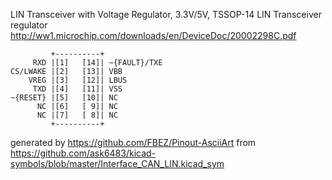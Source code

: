 LIN Transceiver with Voltage Regulator, 3.3V/5V, TSSOP-14
LIN Transceiver regulator
http://ww1.microchip.com/downloads/en/DeviceDoc/20002298C.pdf


	         +----------+
	     RXD |[1]   [14]| ~{FAULT}/TXE
	CS/LWAKE |[2]   [13]| VBB
	    VREG |[3]   [12]| LBUS
	     TXD |[4]   [11]| VSS
	~{RESET} |[5]   [10]| NC
	      NC |[6]   [ 9]| NC
	      NC |[7]   [ 8]| NC
	         +----------+


generated by https://github.com/FBEZ/Pinout-AsciiArt from https://github.com/ask6483/kicad-symbols/blob/master/Interface_CAN_LIN.kicad_sym